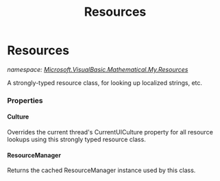 ﻿---
title: Resources
---

# Resources
_namespace: [Microsoft.VisualBasic.Mathematical.My.Resources](N-Microsoft.VisualBasic.Mathematical.My.Resources.html)_

A strongly-typed resource class, for looking up localized strings, etc.




### Properties

#### Culture
Overrides the current thread's CurrentUICulture property for all
 resource lookups using this strongly typed resource class.
#### ResourceManager
Returns the cached ResourceManager instance used by this class.
